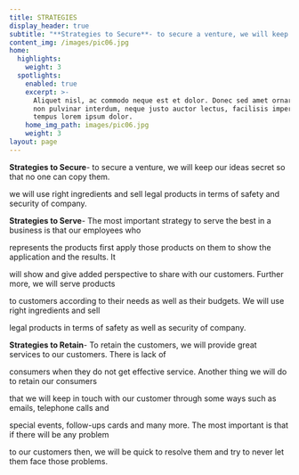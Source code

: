 ```yaml
---
title: STRATEGIES
display_header: true
subtitle: "**Strategies to Secure**- to secure a venture, we will keep our ideas secret so that no one can copy them.\r\n\nwe will use right ingredients and sell legal products in terms of safety and security of company."
content_img: /images/pic06.jpg
home:
  highlights:
    weight: 3
  spotlights:
    enabled: true
    excerpt: >-
      Aliquet nisl, ac commodo neque est et dolor. Donec sed amet ornare, justo
      non pulvinar interdum, neque justo auctor lectus, facilisis imperdiet diam
      tempus lorem ipsum dolor.
    home_img_path: images/pic06.jpg
    weight: 3
layout: page
---
```

**Strategies to Secure**- to secure a venture, we will keep our ideas secret so that no one can copy them.

we will use right ingredients and sell legal products in terms of safety and security of company.

**Strategies to Serve**- The most important strategy to serve the best in a business is that our employees who

represents the products first apply those products on them to show the application and the results. It

will show and give added perspective to share with our customers. Further more, we will serve products

to customers according to their needs as well as their budgets. We will use right ingredients and sell

legal products in terms of safety as well as security of company.

**Strategies to Retain**- To retain the customers, we will provide great services to our customers. There is lack of

consumers when they do not get effective service. Another thing we will do to retain our consumers

that we will keep in touch with our customer through some ways such as emails, telephone calls and

special events, follow-ups cards and many more. The most important is that if there will be any problem

to our customers then, we will be quick to resolve them and try to never let them face those problems.
